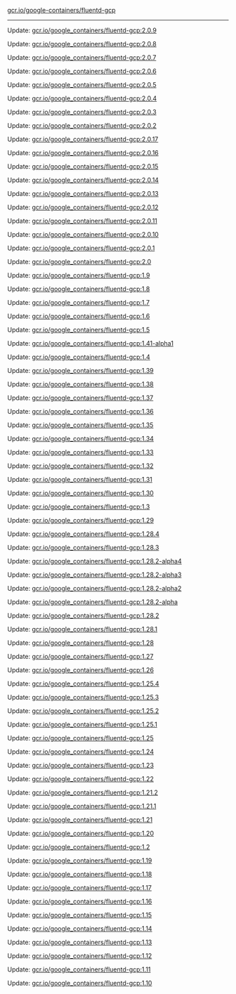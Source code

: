 [gcr.io/google-containers/fluentd-gcp](https://hub.docker.com/r/cruse/fluentd-gcp/tags/) 

----
Update: [gcr.io/google_containers/fluentd-gcp:2.0.9](https://hub.docker.com/r/cruse/fluentd-gcp/tags/)

Update: [gcr.io/google_containers/fluentd-gcp:2.0.8](https://hub.docker.com/r/cruse/fluentd-gcp/tags/)

Update: [gcr.io/google_containers/fluentd-gcp:2.0.7](https://hub.docker.com/r/cruse/fluentd-gcp/tags/)

Update: [gcr.io/google_containers/fluentd-gcp:2.0.6](https://hub.docker.com/r/cruse/fluentd-gcp/tags/)

Update: [gcr.io/google_containers/fluentd-gcp:2.0.5](https://hub.docker.com/r/cruse/fluentd-gcp/tags/)

Update: [gcr.io/google_containers/fluentd-gcp:2.0.4](https://hub.docker.com/r/cruse/fluentd-gcp/tags/)

Update: [gcr.io/google_containers/fluentd-gcp:2.0.3](https://hub.docker.com/r/cruse/fluentd-gcp/tags/)

Update: [gcr.io/google_containers/fluentd-gcp:2.0.2](https://hub.docker.com/r/cruse/fluentd-gcp/tags/)

Update: [gcr.io/google_containers/fluentd-gcp:2.0.17](https://hub.docker.com/r/cruse/fluentd-gcp/tags/)

Update: [gcr.io/google_containers/fluentd-gcp:2.0.16](https://hub.docker.com/r/cruse/fluentd-gcp/tags/)

Update: [gcr.io/google_containers/fluentd-gcp:2.0.15](https://hub.docker.com/r/cruse/fluentd-gcp/tags/)

Update: [gcr.io/google_containers/fluentd-gcp:2.0.14](https://hub.docker.com/r/cruse/fluentd-gcp/tags/)

Update: [gcr.io/google_containers/fluentd-gcp:2.0.13](https://hub.docker.com/r/cruse/fluentd-gcp/tags/)

Update: [gcr.io/google_containers/fluentd-gcp:2.0.12](https://hub.docker.com/r/cruse/fluentd-gcp/tags/)

Update: [gcr.io/google_containers/fluentd-gcp:2.0.11](https://hub.docker.com/r/cruse/fluentd-gcp/tags/)

Update: [gcr.io/google_containers/fluentd-gcp:2.0.10](https://hub.docker.com/r/cruse/fluentd-gcp/tags/)

Update: [gcr.io/google_containers/fluentd-gcp:2.0.1](https://hub.docker.com/r/cruse/fluentd-gcp/tags/)

Update: [gcr.io/google_containers/fluentd-gcp:2.0](https://hub.docker.com/r/cruse/fluentd-gcp/tags/)

Update: [gcr.io/google_containers/fluentd-gcp:1.9](https://hub.docker.com/r/cruse/fluentd-gcp/tags/)

Update: [gcr.io/google_containers/fluentd-gcp:1.8](https://hub.docker.com/r/cruse/fluentd-gcp/tags/)

Update: [gcr.io/google_containers/fluentd-gcp:1.7](https://hub.docker.com/r/cruse/fluentd-gcp/tags/)

Update: [gcr.io/google_containers/fluentd-gcp:1.6](https://hub.docker.com/r/cruse/fluentd-gcp/tags/)

Update: [gcr.io/google_containers/fluentd-gcp:1.5](https://hub.docker.com/r/cruse/fluentd-gcp/tags/)

Update: [gcr.io/google_containers/fluentd-gcp:1.41-alpha1](https://hub.docker.com/r/cruse/fluentd-gcp/tags/)

Update: [gcr.io/google_containers/fluentd-gcp:1.4](https://hub.docker.com/r/cruse/fluentd-gcp/tags/)

Update: [gcr.io/google_containers/fluentd-gcp:1.39](https://hub.docker.com/r/cruse/fluentd-gcp/tags/)

Update: [gcr.io/google_containers/fluentd-gcp:1.38](https://hub.docker.com/r/cruse/fluentd-gcp/tags/)

Update: [gcr.io/google_containers/fluentd-gcp:1.37](https://hub.docker.com/r/cruse/fluentd-gcp/tags/)

Update: [gcr.io/google_containers/fluentd-gcp:1.36](https://hub.docker.com/r/cruse/fluentd-gcp/tags/)

Update: [gcr.io/google_containers/fluentd-gcp:1.35](https://hub.docker.com/r/cruse/fluentd-gcp/tags/)

Update: [gcr.io/google_containers/fluentd-gcp:1.34](https://hub.docker.com/r/cruse/fluentd-gcp/tags/)

Update: [gcr.io/google_containers/fluentd-gcp:1.33](https://hub.docker.com/r/cruse/fluentd-gcp/tags/)

Update: [gcr.io/google_containers/fluentd-gcp:1.32](https://hub.docker.com/r/cruse/fluentd-gcp/tags/)

Update: [gcr.io/google_containers/fluentd-gcp:1.31](https://hub.docker.com/r/cruse/fluentd-gcp/tags/)

Update: [gcr.io/google_containers/fluentd-gcp:1.30](https://hub.docker.com/r/cruse/fluentd-gcp/tags/)

Update: [gcr.io/google_containers/fluentd-gcp:1.3](https://hub.docker.com/r/cruse/fluentd-gcp/tags/)

Update: [gcr.io/google_containers/fluentd-gcp:1.29](https://hub.docker.com/r/cruse/fluentd-gcp/tags/)

Update: [gcr.io/google_containers/fluentd-gcp:1.28.4](https://hub.docker.com/r/cruse/fluentd-gcp/tags/)

Update: [gcr.io/google_containers/fluentd-gcp:1.28.3](https://hub.docker.com/r/cruse/fluentd-gcp/tags/)

Update: [gcr.io/google_containers/fluentd-gcp:1.28.2-alpha4](https://hub.docker.com/r/cruse/fluentd-gcp/tags/)

Update: [gcr.io/google_containers/fluentd-gcp:1.28.2-alpha3](https://hub.docker.com/r/cruse/fluentd-gcp/tags/)

Update: [gcr.io/google_containers/fluentd-gcp:1.28.2-alpha2](https://hub.docker.com/r/cruse/fluentd-gcp/tags/)

Update: [gcr.io/google_containers/fluentd-gcp:1.28.2-alpha](https://hub.docker.com/r/cruse/fluentd-gcp/tags/)

Update: [gcr.io/google_containers/fluentd-gcp:1.28.2](https://hub.docker.com/r/cruse/fluentd-gcp/tags/)

Update: [gcr.io/google_containers/fluentd-gcp:1.28.1](https://hub.docker.com/r/cruse/fluentd-gcp/tags/)

Update: [gcr.io/google_containers/fluentd-gcp:1.28](https://hub.docker.com/r/cruse/fluentd-gcp/tags/)

Update: [gcr.io/google_containers/fluentd-gcp:1.27](https://hub.docker.com/r/cruse/fluentd-gcp/tags/)

Update: [gcr.io/google_containers/fluentd-gcp:1.26](https://hub.docker.com/r/cruse/fluentd-gcp/tags/)

Update: [gcr.io/google_containers/fluentd-gcp:1.25.4](https://hub.docker.com/r/cruse/fluentd-gcp/tags/)

Update: [gcr.io/google_containers/fluentd-gcp:1.25.3](https://hub.docker.com/r/cruse/fluentd-gcp/tags/)

Update: [gcr.io/google_containers/fluentd-gcp:1.25.2](https://hub.docker.com/r/cruse/fluentd-gcp/tags/)

Update: [gcr.io/google_containers/fluentd-gcp:1.25.1](https://hub.docker.com/r/cruse/fluentd-gcp/tags/)

Update: [gcr.io/google_containers/fluentd-gcp:1.25](https://hub.docker.com/r/cruse/fluentd-gcp/tags/)

Update: [gcr.io/google_containers/fluentd-gcp:1.24](https://hub.docker.com/r/cruse/fluentd-gcp/tags/)

Update: [gcr.io/google_containers/fluentd-gcp:1.23](https://hub.docker.com/r/cruse/fluentd-gcp/tags/)

Update: [gcr.io/google_containers/fluentd-gcp:1.22](https://hub.docker.com/r/cruse/fluentd-gcp/tags/)

Update: [gcr.io/google_containers/fluentd-gcp:1.21.2](https://hub.docker.com/r/cruse/fluentd-gcp/tags/)

Update: [gcr.io/google_containers/fluentd-gcp:1.21.1](https://hub.docker.com/r/cruse/fluentd-gcp/tags/)

Update: [gcr.io/google_containers/fluentd-gcp:1.21](https://hub.docker.com/r/cruse/fluentd-gcp/tags/)

Update: [gcr.io/google_containers/fluentd-gcp:1.20](https://hub.docker.com/r/cruse/fluentd-gcp/tags/)

Update: [gcr.io/google_containers/fluentd-gcp:1.2](https://hub.docker.com/r/cruse/fluentd-gcp/tags/)

Update: [gcr.io/google_containers/fluentd-gcp:1.19](https://hub.docker.com/r/cruse/fluentd-gcp/tags/)

Update: [gcr.io/google_containers/fluentd-gcp:1.18](https://hub.docker.com/r/cruse/fluentd-gcp/tags/)

Update: [gcr.io/google_containers/fluentd-gcp:1.17](https://hub.docker.com/r/cruse/fluentd-gcp/tags/)

Update: [gcr.io/google_containers/fluentd-gcp:1.16](https://hub.docker.com/r/cruse/fluentd-gcp/tags/)

Update: [gcr.io/google_containers/fluentd-gcp:1.15](https://hub.docker.com/r/cruse/fluentd-gcp/tags/)

Update: [gcr.io/google_containers/fluentd-gcp:1.14](https://hub.docker.com/r/cruse/fluentd-gcp/tags/)

Update: [gcr.io/google_containers/fluentd-gcp:1.13](https://hub.docker.com/r/cruse/fluentd-gcp/tags/)

Update: [gcr.io/google_containers/fluentd-gcp:1.12](https://hub.docker.com/r/cruse/fluentd-gcp/tags/)

Update: [gcr.io/google_containers/fluentd-gcp:1.11](https://hub.docker.com/r/cruse/fluentd-gcp/tags/)

Update: [gcr.io/google_containers/fluentd-gcp:1.10](https://hub.docker.com/r/cruse/fluentd-gcp/tags/)

